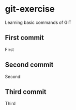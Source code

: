# git-exercise
Learning basic commands of GIT

## First commit
First

## Second commit
Second

## Third commit
Third
